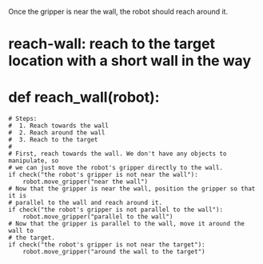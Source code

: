 

Once the gripper is near the wall, the robot should reach around it.

# reach-wall: reach to the target location with a short wall in the way
# def reach_wall(robot):
    # Steps:
    #  1. Reach towards the wall
    #  2. Reach around the wall
    #  3. Reach to the target
    # 
    # First, reach towards the wall. We don't have any objects to manipulate, so
    # we can just move the robot's gripper directly to the wall.
    if check("the robot's gripper is not near the wall"):
        robot.move_gripper("near the wall")
    # Now that the gripper is near the wall, position the gripper so that it is
    # parallel to the wall and reach around it.
    if check("the robot's gripper is not parallel to the wall"):
        robot.move_gripper("parallel to the wall")
    # Now that the gripper is parallel to the wall, move it around the wall to
    # the target.
    if check("the robot's gripper is not near the target"):
        robot.move_gripper("around the wall to the target")